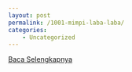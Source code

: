```yaml
---
layout: post
permalink: /1001-mimpi-laba-laba/
categories:
    - Uncategorized
---
```


[Baca Selengkapnya](/07)